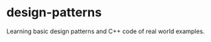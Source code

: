 design-patterns
===============

Learning basic design patterns and C++ code of real world examples.
